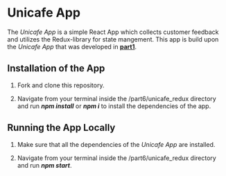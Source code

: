 # Unicafe App

The *Unicafe App* is a simple React App which collects customer feedback and utilizes the Redux-library for state mangement. This app is build upon the
*Unicafe App* that was developed in [**part1**](https://github.com/katerina-tziala/fullstackopen2019/tree/master/part1/unicafe).


## Installation of the App

1. Fork and clone this repository.

2. Navigate from your terminal inside the /part6/unicafe_redux directory and run ***npm install*** or ***npm i*** to install the dependencies of the app.


## Running the App Locally

1. Make sure that all the dependencies of the *Unicafe App* are installed.

2. Navigate from your terminal inside the /part6/unicafe_redux directory and run ***npm start***.
